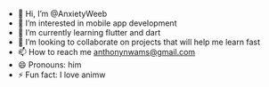 - 👋 Hi, I’m @AnxietyWeeb
- 👀 I’m interested in mobile app development
- 🌱 I’m currently learning flutter and dart
- 💞️ I’m looking to collaborate on projects that will help me learn fast
- 📫 How to reach me anthonynwams@gmail.com
- 😄 Pronouns: him
- ⚡ Fun fact: I love animw

<!---
AnxietyWeeb/AnxietyWeeb is a ✨ special ✨ repository because its `README.md` (this file) appears on your GitHub profile.
You can click the Preview link to take a look at your changes.
--->
